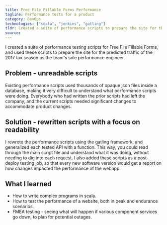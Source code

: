 ```yaml
---
title: Free File Fillable Forms Performance
tagline: Performance tests for a product
category: DevOps
technologies: ["scala", "jenkins", "gatling"]
tldr: Created a suite of performance scripts to prepare the site for the predicted traffic of the 2017 tax season as the team's sole performance engineer.
source:
---
```

I created a suite of performance testing scripts for Free File Fillable Forms, and used these scripts to prepare the site for the predicted traffic of the 2017 tax season as the team's sole performance engineer.

## Problem - unreadable scripts
Existing performance scripts used thousands of opaque json files inside a database, making it very difficult to understand what performance scripts were doing. Everybody who had written the prior scripts had left the company, and the current scripts needed significant changes to accommodate product changes.

## Solution - rewritten scripts with a focus on readability
I rewrote the performance scripts using the gatling framework, and generalized each tested API with a function. This way, you could read through the main script file and understand what it was doing, without needing to dig into each request. I also added these scripts as a post-deploy testing job, so that every new software version would get a report on how changes impacted the performance of the webapp.

## What I learned
- How to write complex programs in scala.
- How to test the performance of a website, both in peak and endurance scenarios.
- FMEA testing - seeing what will happen if various component services go down, to plan for potential outages.
